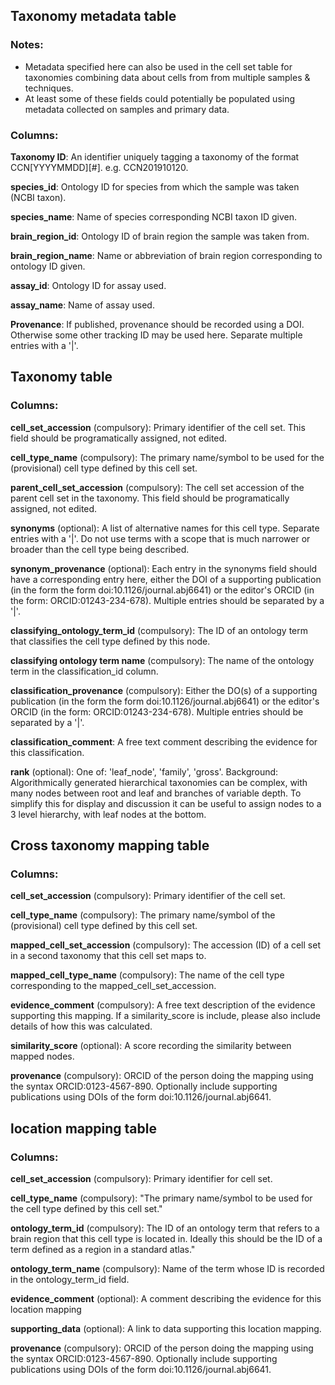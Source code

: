 ## Taxonomy metadata table

### Notes:
* Metadata specified here can also be used in the cell set table for taxonomies combining data about cells from from multiple samples & techniques.
* At least some of these fields could potentially be populated using metadata collected on samples and primary data.

### Columns:

**Taxonomy ID**: An identifier uniquely tagging a taxonomy of the format CCN[YYYYMMDD][#]. e.g. CCN201910120.

**species_id**: Ontology ID for species from which the sample was taken (NCBI taxon).

**species_name**: Name of species corresponding NCBI taxon ID given.

**brain_region_id**: Ontology ID of brain region the sample was taken from.

**brain_region_name**: Name or abbreviation of brain region corresponding to ontology ID given.

**assay_id**: Ontology ID for assay used.

**assay_name**: Name of assay used.

**Provenance**: If published, provenance should be recorded using a DOI. Otherwise some other tracking ID may be used here. Separate multiple entries with a '|'.

## Taxonomy table

### Columns:

**cell_set_accession** (compulsory): Primary identifier of the cell set. This field should be programatically assigned, not edited.

**cell_type_name** (compulsory): The primary name/symbol to be used for the (provisional) cell type defined by this cell set.

**parent_cell_set_accession** (compulsory): The cell set accession of the parent cell set in the taxonomy. This field should be programatically assigned, not edited.

**synonyms** (optional): A list of alternative names for this cell type. Separate entries with a '|'. Do not use terms with a scope that is much narrower or broader than the cell type being described.

**synonym_provenance** (optional): Each entry in the synonyms field should have a corresponding entry here,  either the DOI of a supporting publication (in the form the form doi:10.1126/journal.abj6641) or the editor's ORCID (in the form: ORCID:01243-234-678).  Multiple entries should be separated by a '|'.

**classifying_ontology_term_id** (compulsory): The ID of an ontology term that classifies the cell type defined by this node.

**classifying ontology term name** (compulsory): The name of the ontology term in the classification_id column.

**classification_provenance** (compulsory): Either the DO(s) of a supporting publication (in the form the form doi:10.1126/journal.abj6641) or the editor's ORCID (in the form: ORCID:01243-234-678).  Multiple entries should be separated by a '|'.

**classification_comment**: A free text comment describing the evidence for this classification.

**rank** (optional): One of: 'leaf_node', 'family', 'gross'.  Background: Algorithmically generated hierarchical taxonomies can be complex, with many nodes between root and leaf and branches of variable depth. To simplify this for display and discussion it can be useful to assign nodes to a 3 level hierarchy, with leaf nodes at the bottom.

## Cross taxonomy mapping table

### Columns:

**cell_set_accession** (compulsory): Primary identifier of the cell set.

**cell_type_name** (compulsory): The primary name/symbol of the (provisional) cell type defined by this cell set.

**mapped_cell_set_accession** (compulsory): The accession (ID) of a cell set in a second taxonomy that this cell set maps to.

**mapped_cell_type_name** (compulsory): The name of the cell type corresponding to the mapped_cell_set_accession.

**evidence_comment** (compulsory): A free text description of the evidence supporting this mapping. If a similarity_score is include, please also include details of how this was calculated.

**similarity_score** (optional): A score recording the similarity between mapped nodes.

**provenance** (compulsory): ORCID of the person doing the mapping using the syntax ORCID:0123-4567-890. Optionally include supporting publications using DOIs of the form doi:10.1126/journal.abj6641.

## location mapping table

### Columns:

**cell_set_accession** (compulsory): Primary identifier for cell set.

**cell_type_name** (compulsory): "The primary name/symbol to be used for the cell type defined by this cell set."

**ontology_term_id** (compulsory): The ID of an ontology term that refers to a brain region that this cell type is located in. Ideally this should be the ID of a term defined as a region in a standard atlas."

**ontology_term_name** (compulsory): Name of the term whose ID is recorded in the ontology_term_id field.

**evidence_comment** (optional): A comment describing the evidence for this location mapping

**supporting_data** (optional): A link to data supporting this location mapping.

**provenance** (compulsory): ORCID of the person doing the mapping using the syntax ORCID:0123-4567-890. Optionally include supporting publications using DOIs of the form doi:10.1126/journal.abj6641.
